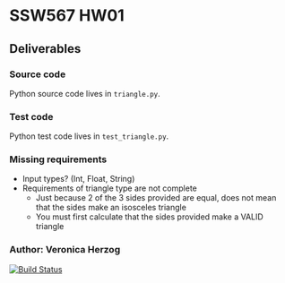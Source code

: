 # SSW567 HW01
## Deliverables

### Source code
Python source code lives in `triangle.py`.

### Test code
Python test code lives in `test_triangle.py`.

### Missing requirements
* Input types? (Int, Float, String)
* Requirements of triangle type are not complete
  * Just because 2 of the 3 sides provided are equal, does not mean that the sides make an isosceles triangle
  * You must first calculate that the sides provided make a VALID triangle


### Author: Veronica Herzog

[![Build Status](https://app.travis-ci.com/vherzog/ssw567-hw1.svg?branch=main)](https://app.travis-ci.com/vherzog/ssw567-hw1)
